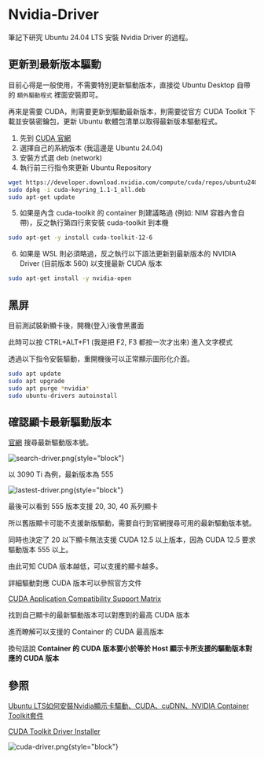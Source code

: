 # Nvidia-Driver

筆記下研究 Ubuntu 24.04 LTS 安裝 Nvidia Driver 的過程。

## 更新到最新版本驅動
目前心得是一般使用，不需要特別更新驅動版本，直接從 Ubuntu Desktop 自帶的 `額外驅動程式` 裡面安裝即可。

再來是需要 CUDA，則需要更新到驅動最新版本，則需要從官方 CUDA Toolkit 下載並安裝密鑰包，更新 Ubuntu 軟體包清單以取得最新版本驅動程式。
1. 先到 [CUDA 官網](https://developer.nvidia.com/cuda-downloads?target_os=Linux&target_arch=x86_64&Distribution=Ubuntu&target_version=24.04&target_type=deb_network)
2. 選擇自己的系統版本 (我這邊是 Ubuntu 24.04)
3. 安裝方式選 deb (network)
4. 執行前三行指令來更新 Ubuntu Repository
  ```Bash
  wget https://developer.download.nvidia.com/compute/cuda/repos/ubuntu2404/x86_64/cuda-keyring_1.1-1_all.deb
  sudo dpkg -i cuda-keyring_1.1-1_all.deb
  sudo apt-get update 
  ```
5. 如果是內含 cuda-toolkit 的 container 則建議略過 (例如: NIM 容器內會自帶)，反之執行第四行來安裝 cuda-toolkit 到本機
  ```Bash
  sudo apt-get -y install cuda-toolkit-12-6
  ```
6. 如果是 WSL 則必須略過，反之執行以下語法更新到最新版本的 NVIDIA Driver (目前版本 560) 以支援最新 CUDA 版本
  ```Bash
  sudo apt-get install -y nvidia-open
  ```

## 黑屏

目前測試裝新顯卡後，開機(登入)後會黑畫面

此時可以按 CTRL+ALT+F1 (我是把 F2, F3 都按一次才出來) 進入文字模式

透過以下指令安裝驅動，重開機後可以正常顯示圖形化介面。

```Bash
sudo apt update
sudo apt upgrade
sudo apt purge *nvidia*
sudo ubuntu-drivers autoinstall
```

## 確認顯卡最新驅動版本

[官網](https://www.nvidia.com/download/index.aspx) 搜尋最新驅動版本號。

![search-driver.png](search-driver.png){style="block"}

以 3090 Ti 為例，最新版本為 555

![lastest-driver.png](lastest-driver.png){style="block"}

最後可以看到 555 版本支援 20, 30, 40 系列顯卡

所以舊版顯卡可能不支援新版驅動，需要自行到官網搜尋可用的最新驅動版本號。

同時也決定了 20 以下顯卡無法支援 CUDA 12.5 以上版本，因為 CUDA 12.5 要求驅動版本 555 以上。

由此可知 CUDA 版本越低，可以支援的顯卡越多。

詳細驅動對應 CUDA 版本可以參照官方文件

[CUDA Application Compatibility Support Matrix](https://docs.nvidia.com/deploy/cuda-compatibility/#id3)

找到自己顯卡的最新驅動版本可以對應到的最高 CUDA 版本

進而瞭解可以支援的 Container 的 CUDA 最高版本

換句話說 **Container 的 CUDA 版本要小於等於 Host 顯示卡所支援的驅動版本對應的 CUDA 版本**

## 參照
[Ubuntu LTS如何安裝Nvidia顯示卡驅動、CUDA、cuDNN、NVIDIA Container Toolkit套件](https://ivonblog.com/posts/ubuntu-install-nvidia-drivers/)

[CUDA Toolkit Driver Installer](https://developer.nvidia.com/cuda-downloads?target_os=Linux&target_arch=x86_64&Distribution=Ubuntu&target_version=24.04&target_type=deb_network)

![cuda-driver.png](cuda-driver.png){style="block"}